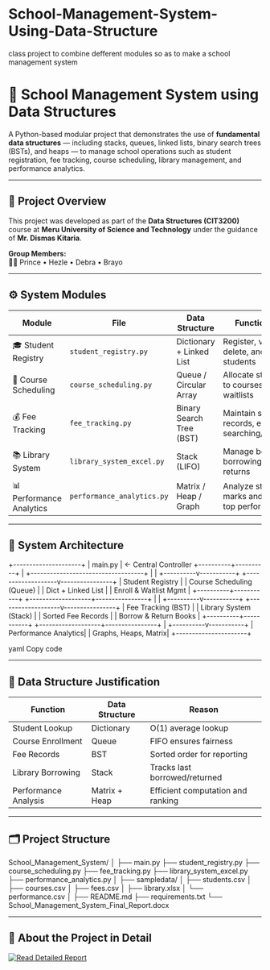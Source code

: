 # School-Management-System-Using-Data-Structure
class project to combine defferent modules so as to make a school management system


# 🏫 School Management System using Data Structures

A Python-based modular project that demonstrates the use of **fundamental data structures** — including stacks, queues, linked lists, binary search trees (BSTs), and heaps — to manage school operations such as student registration, fee tracking, course scheduling, library management, and performance analytics.

---

## 📘 Project Overview

This project was developed as part of the **Data Structures (CIT3200)** course at **Meru University of Science and Technology** under the guidance of **Mr. Dismas Kitaria**.

**Group Members:**  
👩‍💻 Prince • Hezle • Debra • Brayo  

---

## ⚙️ System Modules

| Module | File | Data Structure | Functionality |
|--------|------|----------------|----------------|
| 🎓 Student Registry | `student_registry.py` | Dictionary + Linked List | Register, view, delete, and search students |
| 📅 Course Scheduling | `course_scheduling.py` | Queue / Circular Array | Allocate students to courses, manage waitlists |
| 💰 Fee Tracking | `fee_tracking.py` | Binary Search Tree (BST) | Maintain sorted fee records, enable searching/reporting |
| 📚 Library System | `library_system_excel.py` | Stack (LIFO) | Manage book borrowing and returns |
| 📊 Performance Analytics | `performance_analytics.py` | Matrix / Heap / Graph | Analyze student marks and identify top performers |

---

## 🧩 System Architecture

+---------------------+
| main.py | ← Central Controller
+----------+----------+
|
+-----------------------------------+
| |
+----------v-----------+ +-------------------v----------------+
| Student Registry | | Course Scheduling (Queue) |
| Dict + Linked List | | Enroll & Waitlist Mgmt |
+----------+-----------+ +-------------------+----------------+
| |
+----------v-----------+ +-------------------v----------------+
| Fee Tracking (BST) | | Library System (Stack) |
| Sorted Fee Records | | Borrow & Return Books |
+----------+-----------+ +-------------------+----------------+
|
+----------v-----------+
| Performance Analytics|
| Graphs, Heaps, Matrix|
+----------------------+

yaml
Copy code

---

## 🧠 Data Structure Justification

| Function | Data Structure | Reason |
|-----------|----------------|--------|
| Student Lookup | Dictionary | O(1) average lookup |
| Course Enrollment | Queue | FIFO ensures fairness |
| Fee Records | BST | Sorted order for reporting |
| Library Borrowing | Stack | Tracks last borrowed/returned |
| Performance Analysis | Matrix + Heap | Efficient computation and ranking |

---

## 🗂️ Project Structure

School_Management_System/
│
├── main.py
├── student_registry.py
├── course_scheduling.py
├── fee_tracking.py
├── library_system_excel.py
├── performance_analytics.py
│
├── sampledata/
│ ├── students.csv
│ ├── courses.csv
│ ├── fees.csv
│ ├── library.xlsx
│ └── performance.csv
│
├── README.md
├── requirements.txt
└── School_Management_System_Final_Report.docx

---

## 📄 About the Project in Detail

[![Read Detailed Report](https://img.shields.io/badge/📘%20View%20Full%20Project%20Report-blue?style=for-the-badge)](https://docs.google.com/document/d/1VMICw_YiKzfSkjknxQgVLR2CKwdVgBXsvG5a7UsvxqE/edit?usp=sharing)

